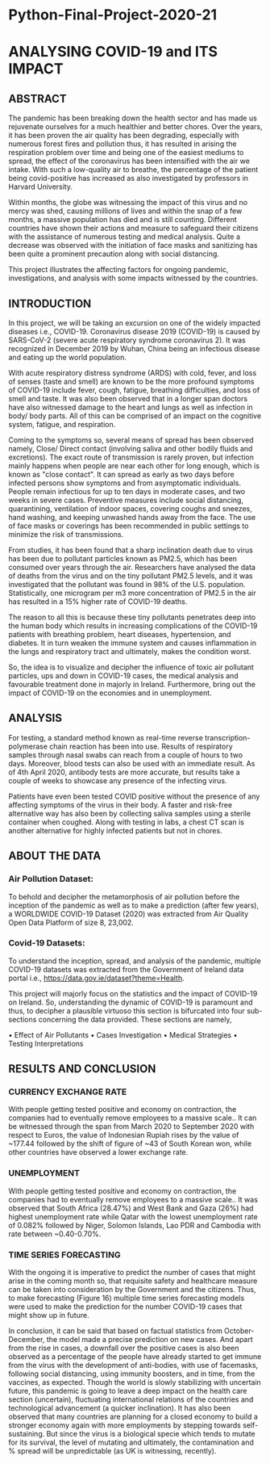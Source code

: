 # Python-Final-Project-2020-21

# ANALYSING COVID-19 and ITS IMPACT 


## ABSTRACT

The pandemic has been breaking down the health sector and has made us rejuvenate ourselves for a much healthier and better chores. Over the years, it has been proven the air quality has been degrading, especially with numerous forest fires and pollution thus, it has resulted in arising the respiration problem over time and being one of the easiest mediums to spread, the effect of the coronavirus has been intensified with the air we intake. With such a low-quality air to breathe, the percentage of the patient being covid-positive has increased as also investigated by professors in Harvard University.

Within months, the globe was witnessing the impact of this virus and no mercy was shed, causing millions of lives and within the snap of a few months, a massive population has died and is still counting. Different countries have shown their actions and measure to safeguard their citizens with the assistance of numerous testing and medical analysis. Quite a decrease was observed with the initiation of face masks and sanitizing has been quite a prominent precaution along with social distancing. 

This project illustrates the affecting factors for ongoing pandemic, investigations, and analysis with some impacts witnessed by the countries.   


## INTRODUCTION

In this project, we will be taking an excursion on one of the widely impacted diseases i.e., COVID-19. Coronavirus disease 2019 (COVID-19) is caused by SARS-CoV-2 (severe acute respiratory syndrome coronavirus 2). It was recognized in December 2019 by Wuhan, China being an infectious disease and eating up the world population.

With acute respiratory distress syndrome (ARDS) with cold, fever, and loss of senses (taste and smell) are known to be the more profound symptoms of COVID-19 include fever, cough, fatigue, breathing difficulties, and loss of smell and taste. It was also been observed that in a longer span doctors have also witnessed damage to the heart and lungs as well as infection in body/ body parts. All of this can be comprised of an impact on the cognitive system, fatigue, and respiration.
 
Coming to the symptoms so, several means of spread has been observed namely, Close/ Direct contact (involving saliva and other bodily fluids and excretions). The exact route of transmission is rarely proven, but infection mainly happens when people are near each other for long enough, which is known as "close contact". It can spread as early as two days before infected persons show symptoms and from asymptomatic individuals. People remain infectious for up to ten days in moderate cases, and two weeks in severe cases. Preventive measures include social distancing, quarantining, ventilation of indoor spaces, covering coughs and sneezes, hand washing, and keeping unwashed hands away from the face. The use of face masks or coverings has been recommended in public settings to minimize the risk of transmissions.
 
From studies, it has been found that a sharp inclination death due to virus has been due to pollutant particles known as PM2.5, which has been consumed over years through the air. Researchers have analysed the data of deaths from the virus and on the tiny pollutant PM2.5 levels, and it was investigated that the pollutant was found in 98% of the U.S. population. Statistically, one microgram per m3 more concentration of PM2.5 in the air has resulted in a 15% higher rate of COVID-19 deaths.

The reason to all this is because these tiny pollutants penetrates deep into the human body which results in increasing complications of the COVID-19 patients with breathing problem, heart diseases, hypertension, and diabetes. It in turn weaken the immune system and causes inflammation in the lungs and respiratory tract and ultimately, makes the condition worst. 

So, the idea is to visualize and decipher the influence of toxic air pollutant particles, ups and down in COVID-19 cases, the medical analysis and favourable treatment done in majorly in Ireland. Furthermore, bring out the impact of COVID-19 on the economies and in unemployment.  


## ANALYSIS

For testing, a standard method known as real-time reverse transcription-polymerase chain reaction has been into use. Results of respiratory samples through nasal swabs can reach from a couple of hours to two days. Moreover, blood tests can also be used with an immediate result. As of 4th April 2020, antibody tests are more accurate, but results take a couple of weeks to showcase any presence of the infecting virus. 
 
Patients have even been tested COVID positive without the presence of any affecting symptoms of the virus in their body. A faster and risk-free alternative way has also been by collecting saliva samples using a sterile container when coughed. Along with testing in labs, a chest CT scan is another alternative for highly infected patients but not in chores.


## ABOUT THE DATA

### Air Pollution Dataset:
To behold and decipher the metamorphosis of air pollution before the inception of the pandemic as well as to make a prediction (after few years), a WORLDWIDE COVID-19 Dataset (2020) was extracted from Air Quality Open Data Platform of size 8, 23,002.

### Covid-19 Datasets:
To understand the inception, spread, and analysis of the pandemic, multiple COVID-19 datasets was extracted from the Government of Ireland data portal i.e., https://data.gov.ie/dataset?theme=Health.
               
                  
This project will majorly focus on the statistics and the impact of COVID-19 on Ireland. So, understanding the dynamic of COVID-19 is paramount and thus, to decipher a plausible virtuoso this section is bifurcated into four sub-sections concerning the data provided. These sections are namely, 

•	Effect of Air Pollutants
•	Cases Investigation
•	Medical Strategies 
•	Testing Interpretations


## RESULTS AND CONCLUSION

### CURRENCY EXCHANGE RATE
With people getting tested positive and economy on contraction, the companies had to eventually remove employees to a massive scale.. It can be witnessed through the span from March 2020 to September 2020 with respect to Euros, the value of Indonesian Rupiah rises by the value of ~177.44 followed by the shift of figure of ~43 of South Korean won, while other countries have observed a lower exchange rate.

### UNEMPLOYMENT
With people getting tested positive and economy on contraction, the companies had to eventually remove employees to a massive scale.. It was observed that South Africa (28.47%) and West Bank and Gaza (26%) had highest unemployment rate while Qatar with the lowest unemployment rate of 0.082% followed by Niger, Solomon Islands, Lao PDR and Cambodia with rate between ~0.40-0.70%.

### TIME SERIES FORECASTING 
With the ongoing it is imperative to predict the number of cases that might arise in the coming month so, that requisite safety and healthcare measure can be taken into consideration by the Government and the citizens. Thus, to make forecasting (Figure 16) multiple time series forecasting models were used to make the prediction for the number COVID-19 cases that might show up in future.


In conclusion, it can be said that based on factual statistics from October-December, the model made a precise prediction on new cases. And apart from the rise in cases, a downfall over the positive cases is also been observed as a percentage of the people have already started to get immune from the virus with the development of anti-bodies, with use of facemasks, following social distancing, using immunity boosters, and in time, from the vaccines, as expected. 
Though the world is slowly stabilizing with uncertain future, this pandemic is going to leave a deep impact on the health care section (uncertain), fluctuating international relations of the countries and technological advancement (a quicker inclination). It has also been observed that many countries are planning for a closed economy to build a stronger economy again with more employments by stepping towards self-sustaining. But since the virus is a biological specie which tends to mutate for its survival, the level of mutating and ultimately, the contamination and % spread will be unpredictable (as UK is witnessing, recently).
